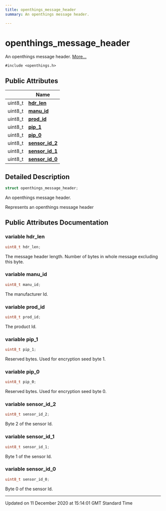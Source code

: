 ```yaml
---
title: openthings_message_header
summary: An openthings message header.  

---
```


# openthings_message_header




An openthings message header.  [More...](#detailed-description)


`#include <openthings.h>`



















## Public Attributes

|                | Name           |
| -------------- | -------------- |
| uint8_t | **[hdr_len](/doxybook2/mkdocs-readthedocs/Classes/structopenthings__message__header/#variable-hdr_len)**  |
| uint8_t | **[manu_id](/doxybook2/mkdocs-readthedocs/Classes/structopenthings__message__header/#variable-manu_id)**  |
| uint8_t | **[prod_id](/doxybook2/mkdocs-readthedocs/Classes/structopenthings__message__header/#variable-prod_id)**  |
| uint8_t | **[pip_1](/doxybook2/mkdocs-readthedocs/Classes/structopenthings__message__header/#variable-pip_1)**  |
| uint8_t | **[pip_0](/doxybook2/mkdocs-readthedocs/Classes/structopenthings__message__header/#variable-pip_0)**  |
| uint8_t | **[sensor_id_2](/doxybook2/mkdocs-readthedocs/Classes/structopenthings__message__header/#variable-sensor_id_2)**  |
| uint8_t | **[sensor_id_1](/doxybook2/mkdocs-readthedocs/Classes/structopenthings__message__header/#variable-sensor_id_1)**  |
| uint8_t | **[sensor_id_0](/doxybook2/mkdocs-readthedocs/Classes/structopenthings__message__header/#variable-sensor_id_0)**  |







## Detailed Description

```cpp
struct openthings_message_header;
```

An openthings message header. 


























Represents an openthings message header 















## Public Attributes Documentation

### variable hdr_len

```cpp
uint8_t hdr_len;
```



























The message header length. Number of bytes in whole message excluding this byte. 


### variable manu_id

```cpp
uint8_t manu_id;
```



























The manufacturer Id. 


### variable prod_id

```cpp
uint8_t prod_id;
```



























The product Id. 


### variable pip_1

```cpp
uint8_t pip_1;
```



























Reserved bytes. Used for encryption seed byte 1. 


### variable pip_0

```cpp
uint8_t pip_0;
```



























Reserved bytes. Used for encryption seed byte 0. 


### variable sensor_id_2

```cpp
uint8_t sensor_id_2;
```



























Byte 2 of the sensor Id. 


### variable sensor_id_1

```cpp
uint8_t sensor_id_1;
```



























Byte 1 of the sensor Id. 


### variable sensor_id_0

```cpp
uint8_t sensor_id_0;
```



























Byte 0 of the sensor Id. 






-------------------------------

Updated on 11 December 2020 at 15:14:01 GMT Standard Time